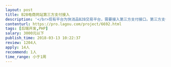 ```yaml
---                
layout: post       
title: B2B电商网站第三方支付接入           
description: '</br>现有平台为快消品B2B交易平台，需要接入第三方支付接口。第三方支付公司为易极付，需求对支付接口非常熟悉的小伙伴。</br>'     
contenturl: https://pro.lagou.com/project/6692.html      
tags: [后端开发,PHP]            
salary: 3000元以下          
publish_time: 2018-03-13 10:22:37         
review: 1204人                   
apply: 14人                   
recommend: 1人                   
time_range: 小于1周              
---                 
```

